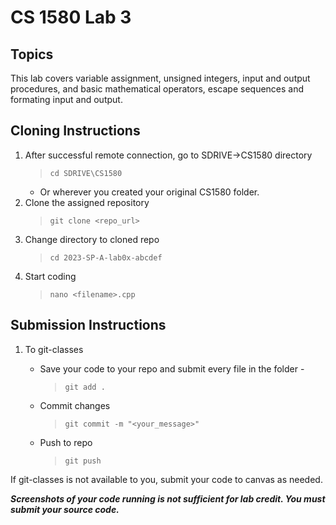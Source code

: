 # CS 1580 Lab 3
## Topics
This lab covers variable assignment, unsigned integers, input and output procedures, and basic mathematical operators, escape sequences and formating input and output. 

## Cloning Instructions

1. After successful remote connection, go to SDRIVE->CS1580 directory
   > ``cd SDRIVE\CS1580``
   * Or wherever you created your original CS1580 folder.
2. Clone the assigned repository 
   > ``git clone <repo_url>``
3. Change directory to cloned repo
   > ``cd 2023-SP-A-lab0x-abcdef``
4. Start coding
   > ``nano <filename>.cpp``

## Submission Instructions
1. To git-classes
    - Save your code to your repo and submit every file in the folder - 
  
        > ``git add .``

    - Commit changes

        > ``git commit -m "<your_message>"``

    - Push to repo
  
        > ``git push``

If git-classes is not available to you, submit your code to canvas as needed.

***Screenshots of your code running is not sufficient for lab credit. You must submit your source code.***

